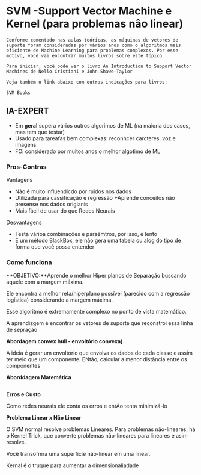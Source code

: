 # SVM -Support Vector Machine e Kernel (para problemas nâo linear)

````
Conforme comentado nas aulas teóricas, as máquinas de vetores de suporte foram consideradas por vários anos como o algoritmos mais eficiente de Machine Learning para problemas complexos. Por esse motivo, você vai encontrar muitos livros sobre este tópico

Para iniciar, você pode ver o livro An Introduction to Support Vector Machines de Nello Cristiani e John Shawe-Taylor

Veja também o link abaixo com outras indicações para livros:

SVM Books

````

## IA-EXPERT

+ Em **geral** supera vários outros algorimos de ML (na maioria dos casos, mas tem que testar)
+ Usado para tareafas bem complexas: reconhcer carcteres, voz e imagens
+ FOi considerado por muitos anos o melhor algotimo de ML

### Pros-Contras

Vantagens
+ Nâo é muito influendicdo por ruídos nos dados
+ Utilizada para cassificaçâo e regressão
+Aprende conceitos nâo presense nos dados origianis
+ Mais fácil de usar do que Redes Neurais

Desvantagens
+ Testa várioa combinaçôes e paraêmtros, por isso, é lento
+ É um método BlackBox, ele não gera uma tabela ou alog do tipo de forma que você possa entender


###  Como funciona

**OBJETIVO:**Aprende o melhor Hiper planos de Separação buscando aquele com a margem máxima. 

Ele encontra a melhor reta/hiperplano possível (parecido com a regressão logística) considerando a margem máxima.

Esse algoritmo é extremamente complexo no ponto de vista matemático.

A aprendizgem é encontrar os vetores de suporte que reconstroi essa linha de sepração

**Abordagem convex hull - envoltório convexa)**

A ideia é gerar um envoltório que envolva os dados de cada classe e assim ter meio que um componente. ENtâo, calcular a menor distância entre os componentes

**Aborddagem Matemática**

<img>

**Erros e Custo**

Como redes neurais ele conta os erros e entÂo tenta minimizá-lo

**Problema Linear x Não Linear**

O SVM normal resolve problemas Lineares. Para problemas nâo-lineares, há o Kernel Trick, que converte problemas nâo-lineares para lineares e asim resolve.

Você transofmra uma superfície nâo-linear em uma linear.

Kernal é o truque para aumentar a dimensionaliadade


<img>






